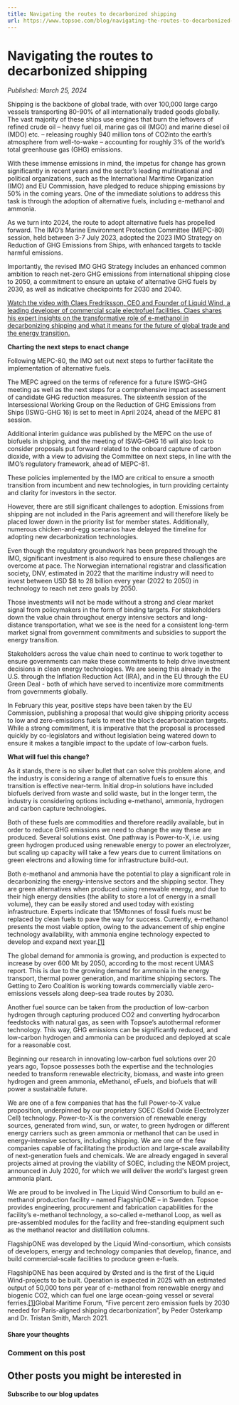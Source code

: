 ```yaml
---
title: Navigating the routes to decarbonized shipping
url: https://www.topsoe.com/blog/navigating-the-routes-to-decarbonized-shipping#_ftnref1
---
```


# Navigating the routes to decarbonized shipping

*Published: March 25, 2024*

Shipping is the backbone of global trade, with over 100,000 large cargo vessels transporting 80-90% of all internationally traded goods globally. The vast majority of these ships use engines that burn the leftovers of refined crude oil – heavy fuel oil, marine gas oil (MGO) and marine diesel oil (MDO) etc. – releasing roughly 940 million tons of CO2into the earth’s atmosphere from well-to-wake – accounting for roughly 3% of the world’s total greenhouse gas (GHG) emissions.

With these immense emissions in mind, the impetus for change has grown significantly in recent years and the sector’s leading multinational and political organizations, such as the International Maritime Organization (IMO) and EU Commission, have pledged to reduce shipping emissions by 50% in the coming years. One of the immediate solutions to address this task is through the adoption of alternative fuels, including e-methanol and ammonia.

As we turn into 2024, the route to adopt alternative fuels has propelled forward. The IMO’s Marine Environment Protection Committee (MEPC-80) session, held between 3-7 July 2023, adopted the 2023 IMO Strategy on Reduction of GHG Emissions from Ships, with enhanced targets to tackle harmful emissions.

Importantly, the revised IMO GHG Strategy includes an enhanced common ambition to reach net-zero GHG emissions from international shipping close to 2050, a commitment to ensure an uptake of alternative GHG fuels by 2030, as well as indicative checkpoints for 2030 and 2040.

[Watch the video with Claes Fredriksson, CEO and Founder of Liquid Wind, a leading developer of commercial scale electrofuel facilities. Claes shares his expert insights on the transformative role of e-methanol in decarbonizing shipping and what it means for the future of global trade and the energy transition.](https://www.youtube.com/watch?v=-LO5mRKlTFg)

**Charting the next steps to enact change**

Following MEPC-80, the IMO set out next steps to further facilitate the implementation of alternative fuels.

The MEPC agreed on the terms of reference for a future ISWG-GHG meeting as well as the next steps for a comprehensive impact assessment of candidate GHG reduction measures. The sixteenth session of the Intersessional Working Group on the Reduction of GHG Emissions from Ships (ISWG-GHG 16) is set to meet in April 2024, ahead of the MEPC 81 session.

Additional interim guidance was published by the MEPC on the use of biofuels in shipping, and the meeting of ISWG-GHG 16 will also look to consider proposals put forward related to the onboard capture of carbon dioxide, with a view to advising the Committee on next steps, in line with the IMO’s regulatory framework, ahead of MEPC-81.

These policies implemented by the IMO are critical to ensure a smooth transition from incumbent and new technologies, in turn providing certainty and clarity for investors in the sector.

However, there are still significant challenges to adoption. Emissions from shipping are not included in the Paris agreement and will therefore likely be placed lower down in the priority list for member states. Additionally, numerous chicken-and-egg scenarios have delayed the timeline for adopting new decarbonization technologies.

Even though the regulatory groundwork has been prepared through the IMO, significant investment is also required to ensure these challenges are overcome at pace. The Norwegian international registrar and classification society, DNV, estimated in 2022 that the maritime industry will need to invest between USD $8 to 28 billion every year (2022 to 2050) in technology to reach net zero goals by 2050.

Those investments will not be made without a strong and clear market signal from policymakers in the form of binding targets. For stakeholders down the value chain throughout energy intensive sectors and long-distance transportation, what we see is the need for a consistent long-term market signal from government commitments and subsidies to support the energy transition.

Stakeholders across the value chain need to continue to work together to ensure governments can make these commitments to help drive investment decisions in clean energy technologies. We are seeing this already in the U.S. through the Inflation Reduction Act (IRA), and in the EU through the EU Green Deal - both of which have served to incentivize more commitments from governments globally.

In February this year, positive steps have been taken by the EU Commission, publishing a proposal that would give shipping priority access to low and zero-emissions fuels to meet the bloc’s decarbonization targets. While a strong commitment, it is imperative that the proposal is processed quickly by co-legislators and without legislation being watered down to ensure it makes a tangible impact to the update of low-carbon fuels.

**What will fuel this change?**

As it stands, there is no silver bullet that can solve this problem alone, and the industry is considering a range of alternative fuels to ensure this transition is effective near-term. Initial drop-in solutions have included biofuels derived from waste and solid waste, but in the longer term, the industry is considering options including e-methanol, ammonia, hydrogen and carbon capture technologies.

Both of these fuels are commodities and therefore readily available, but in order to reduce GHG emissions we need to change the way these are produced. Several solutions exist. One pathway is Power-to-X, i.e. using green hydrogen produced using renewable energy to power an electrolyzer, but scaling up capacity will take a few years due to current limitations on green electrons and allowing time for infrastructure build-out.

Both e-methanol and ammonia have the potential to play a significant role in decarbonizing the energy-intensive sectors and the shipping sector. They are green alternatives when produced using renewable energy, and due to their high energy densities (the ability to store a lot of energy in a small volume), they can be easily stored and used today with existing infrastructure. Experts indicate that 15Mtonnes of fossil fuels must be replaced by clean fuels to pave the way for success. Currently, e-methanol presents the most viable option, owing to the advancement of ship engine technology availability, with ammonia engine technology expected to develop and expand next year.[[1]](#_ftn1)

The global demand for ammonia is growing, and production is expected to increase by over 600 Mt by 2050, according to the most recent UMAS report. This is due to the growing demand for ammonia in the energy transport, thermal power generation, and maritime shipping sectors. The Getting to Zero Coalition is working towards commercially viable zero-emissions vessels along deep-sea trade routes by 2030.

Another fuel source can be taken from the production of low-carbon hydrogen through capturing produced CO2 and converting hydrocarbon feedstocks with natural gas, as seen with Topsoe’s autothermal reformer technology. This way, GHG emissions can be significantly reduced, and low-carbon hydrogen and ammonia can be produced and deployed at scale for a reasonable cost.

Beginning our research in innovating low-carbon fuel solutions over 20 years ago, Topsoe possesses both the expertise and the technologies needed to transform renewable electricity, biomass, and waste into green hydrogen and green ammonia, eMethanol, eFuels, and biofuels that will power a sustainable future.

We are one of a few companies that has the full Power-to-X value proposition, underpinned by our proprietary SOEC (Solid Oxide Electrolyzer Cell) technology. Power-to-X is the conversion of renewable energy sources, generated from wind, sun, or water, to green hydrogen or different energy carriers such as green ammonia or methanol that can be used in energy-intensive sectors, including shipping. We are one of the few companies capable of facilitating the production and large-scale availability of next-generation fuels and chemicals. We are already engaged in several projects aimed at proving the viability of SOEC, including the NEOM project, announced in July 2020, for which we will deliver the world's largest green ammonia plant.

We are proud to be involved in The Liquid Wind Consortium to build an e-methanol production facility – named FlagshipONE – in Sweden. Topsoe provides engineering, procurement and fabrication capabilities for the facility’s e-methanol technology, a so-called e-methanol Loop, as well as pre-assembled modules for the facility and free-standing equipment such as the methanol reactor and distillation columns.

FlagshipONE was developed by the Liquid Wind-consortium, which consists of developers, energy and technology companies that develop, finance, and build commercial-scale facilities to produce green e-fuels.

FlagshipONE has been acquired by Ørsted and is the first of the Liquid Wind-projects to be built. Operation is expected in 2025 with an estimated output of 50,000 tons per year of e-methanol from renewable energy and biogenic CO2, which can fuel one large ocean-going vessel or several ferries.[[1]](#_ftnref1)Global Maritime Forum, “Five percent zero emission fuels by 2030 needed for Paris-aligned shipping decarbonization”, by Peder Osterkamp and Dr. Tristan Smith, March 2021.

#### Share your thoughts

### Comment on this post

## Other posts you might be interested in

#### Subscribe to our blog updates